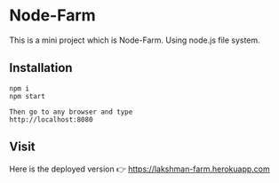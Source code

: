 # Node-Farm
This is a mini project which is Node-Farm. Using node.js file system.

## Installation
```npm
npm i
npm start

Then go to any browser and type
http://localhost:8080
```

## Visit
Here is the deployed version 👉 https://lakshman-farm.herokuapp.com
